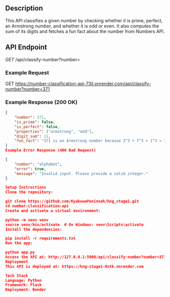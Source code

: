 ## Description
This API classifies a given number by checking whether it is prime, perfect, an Armstrong number, and whether it is odd or even. It also computes the sum of its digits and fetches a fun fact about the number from Numbers API.

## API Endpoint
*GET* /api/classify-number?number=<number>

### Example Request
GET https://number-classification-api-73il.onrender.com/api/classify-number?number=371

### Example Response (200 OK)
```json
{
    "number": 371,
    "is_prime": false,
    "is_perfect": false,
    "properties": ["armstrong", "odd"],
    "digit_sum": 11,
    "fun_fact": "371 is an Armstrong number because 3^3 + 7^3 + 1^3 = 371"
}
Example Error Response (400 Bad Request)

{
    "number": "alphabet",
    "error": true,
    "message": "Invalid input. Please provide a valid integer."
}

Setup Instructions
Clone the repository:

git clone https://github.com/KyakuwaPeninnah/hng_stage1.git
cd number-classification-api
Create and activate a virtual environment:

python -m venv venv
source venv/bin/activate  # On Windows: venv\Scripts\activate
Install the dependencies:

pip install -r requirements.txt
Run the app:

python app.py
Access the API at: http://127.0.0.1:5000/api/classify-number?number=371
Deployment
This API is deployed at: https://hng-stage1-0otk.onrender.com

Tech Stack
Language: Python
Framework: Flask
Deployment: Render